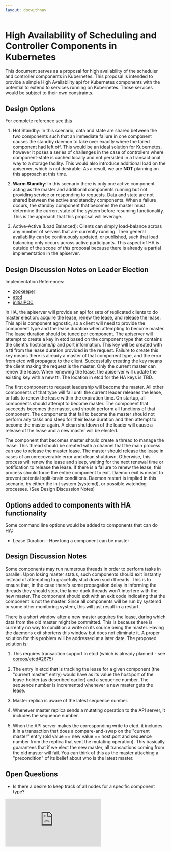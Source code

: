 ```yaml
---
layout: docwithnav
---
```

<!-- BEGIN MUNGE: UNVERSIONED_WARNING -->


<!-- END MUNGE: UNVERSIONED_WARNING -->

# High Availability of Scheduling and Controller Components in Kubernetes

This document serves as a proposal for high availability of the scheduler and controller components in Kubernetes.  This proposal is intended to provide a simple High Availability api for Kubernetes components with the potential to extend to services running on Kubernetes.  Those services would be subject to their own constraints.

## Design Options

For complete reference see [this](https://www.ibm.com/developerworks/community/blogs/RohitShetty/entry/high_availability_cold_warm_hot?lang=en)

1. Hot Standby: In this scenario, data and state are shared between the two components such that an immediate failure in one component causes the standby daemon to take over exactly where the failed component had left off.  This would be an ideal solution for Kubernetes, however it poses a series of challenges in the case of controllers where component-state is cached locally and not persisted in a transactional way to a storage facility.  This would also introduce additional load on the apiserver, which is not desirable.  As a result, we are **NOT** planning on this approach at this time.

2. **Warm Standby**: In this scenario there is only one active component acting as the master and additional components running but not providing service or responding to requests.  Data and state are not shared between the active and standby components.  When a failure occurs, the standby component that becomes the master must determine the current state of the system before resuming functionality.  This is the approach that this proposal will leverage.

3. Active-Active (Load Balanced): Clients can simply load-balance across any number of servers that are currently running.  Their general availability can be continuously updated, or published, such that load balancing only occurs across active participants.  This aspect of HA is outside of the scope of *this* proposal because there is already a partial implementation in the apiserver.

## Design Discussion Notes on Leader Election

Implementation References:
* [zookeeper](http://zookeeper.apache.org/doc/trunk/recipes.html#sc_leaderElection)
* [etcd](https://groups.google.com/forum/#!topic/etcd-dev/EbAa4fjypb4)
* [initialPOC](https://github.com/rrati/etcd-ha)

In HA, the apiserver will provide an api for sets of replicated clients to do master election: acquire the lease, renew the lease, and release the lease.  This api is component agnostic, so a client will need to provide the component type and the lease duration when attempting to become master.  The lease duration should be tuned per component.  The apiserver will attempt to create a key in etcd based on the component type that contains the client's hostname/ip and port information. This key will be created with a ttl from the lease duration provided in the request.  Failure to create this key means there is already a master of that component type, and the error from etcd will propagate to the client.  Successfully creating the key means the client making the request is the master.  Only the current master can renew the lease.  When renewing the lease, the apiserver will update the existing key with a new ttl.  The location in etcd for the HA keys is TBD.

The first component to request leadership will become the master.  All other components of that type will fail until the current leader releases the lease, or fails to renew the lease within the expiration time.  On startup, all components should attempt to become master.  The component that succeeds becomes the master, and should perform all functions of that component.  The components that fail to become the master should not perform any tasks and sleep for their lease duration and then attempt to become the master again. A clean shutdown of the leader will cause a release of the lease and a new master will be elected.

The component that becomes master should create a thread to manage the lease.  This thread should be created with a channel that the main process can use to release the master lease.  The master should release the lease in cases of an unrecoverable error and clean shutdown.  Otherwise, this process will renew the lease and sleep, waiting for the next renewal time or notification to release the lease.  If there is a failure to renew the lease, this process should force the entire component to exit.  Daemon exit is meant to prevent potential split-brain conditions.  Daemon restart is implied in this scenario, by either the init system (systemd), or possible watchdog processes.  (See Design Discussion Notes)

## Options added to components with HA functionality

Some command line options would be added to components that can do HA:

* Lease Duration - How long a component can be master

## Design Discussion Notes

Some components may run numerous threads in order to perform tasks in parallel.  Upon losing master status, such components should exit instantly instead of attempting to gracefully shut down such threads.  This is to ensure that, in the case there's some propagation delay in informing the threads they should stop, the lame-duck threads won't interfere with the new master.  The component should exit with an exit code indicating that the component is not the master.  Since all components will be run by systemd or some other monitoring system, this will just result in a restart.

There is a short window after a new master acquires the lease, during which data from the old master might be committed.  This is because there is currently no way to condition a write on its source being the master.  Having the daemons exit shortens this window but does not eliminate it.  A proper solution for this problem will be addressed at a later date.  The proposed solution is:

1. This requires transaction support in etcd (which is already planned - see [coreos/etcd#2675](https://github.com/coreos/etcd/pull/2675))

2. The entry in etcd that is tracking the lease for a given component (the "current master" entry) would have as its value the host:port of the lease-holder (as described earlier) and a sequence number. The sequence number is incremented whenever a new master gets the lease.

3. Master replica is aware of the latest sequence number.

4. Whenever master replica sends a mutating operation to the API server, it includes the sequence number.

5. When the API server makes the corresponding write to etcd, it includes it in a transaction that does a compare-and-swap on the "current master" entry (old value == new value == host:port and sequence number from the replica that sent the mutating operation). This basically guarantees that if we elect the new master, all transactions coming from the old master will fail. You can think of this as the master attaching a "precondition" of its belief about who is the latest master.

## Open Questions

* Is there a desire to keep track of all nodes for a specific component type?


<!-- TAG IS_VERSIONED -->


<!-- BEGIN MUNGE: GENERATED_ANALYTICS -->
[![Analytics](https://kubernetes-site.appspot.com/UA-36037335-10/GitHub/docs/proposals/high-availability.md?pixel)]()
<!-- END MUNGE: GENERATED_ANALYTICS -->

